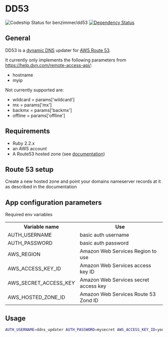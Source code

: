 # DD53

![Codeship Status for benzimmer/dd53](https://img.shields.io/codeship/4a874db0-de0e-0132-6a07-2204af7cc628.svg?style=flat)
[![Dependency Status](https://gemnasium.com/benzimmer/dd53.svg)](https://gemnasium.com/benzimmer/dd53)

## General

DD53 is a [dynamic DNS](https://en.wikipedia.org/wiki/Dynamic_DNS) updater for [AWS Route 53](https://aws.amazon.com/route53/).

It currently only implements the following parameters from <https://help.dyn.com/remote-access-api/>:

- hostname
- myip

Not currently supported are:

- wildcard = params['wildcard']
- mx = params['mx']
- backmx = params['backmx']
- offline = params['offline']

## Requirements

- Ruby 2.2.x
- an AWS account
- A Route53 hosted zone (see [documentation](https://docs.aws.amazon.com/Route53/latest/DeveloperGuide/getting-started.html))

## Route 53 setup

Create a new hosted zone and point your domains nameserver records at it as described in the documentation

## App configuration parameters

Required env variables

<table>
  <tr>
    <th>Variable name</th>
    <th>Use</th>
  </tr>
  <tr>
    <td>AUTH_USERNAME</td>
    <td>basic auth username</td>
  </tr>
  <tr>
    <td>AUTH_PASSWORD</td>
    <td>basic auth password</td>
  </tr>
  <tr>
    <td>AWS_REGION</td>
    <td>Amazon Web Services Region to use</td>
  </tr>
  <tr>
    <td>AWS_ACCESS_KEY_ID</td>
    <td>Amazon Web Services access key ID</td>
  </tr>
  <tr>
    <td>AWS_SECRET_ACCESS_KEY</td>
    <td>Amazon Web Services secret access key</td>
  </tr>
  <tr>
    <td>AWS_HOSTED_ZONE_ID</td>
    <td>Amazon Web Services Route 53 Zond ID</td>
  </tr>
</table>

## Usage

```bash
AUTH_USERNAME=ddns_updater AUTH_PASSWORD=mysecret AWS_ACCESS_KEY_ID=yourawsaccesskeyid AWS_SECRET_ACCESS_KEY=yourawssecretaccesskey AWS_HOSTED_ZONE_ID=thehostedzoneid AWS_REGION=eu-central-1 bundle exec rackup
```
